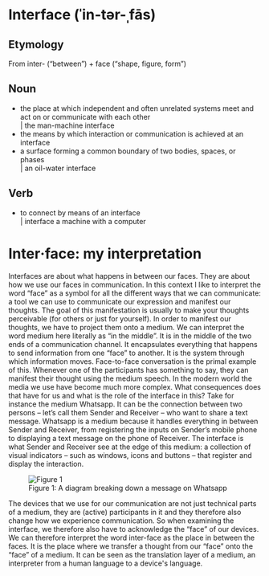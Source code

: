 # Interface (ˈin-tər-ˌfās)

## Etymology

From inter- (“between”) +‎ face (“shape, figure, form”)

## Noun

- the place at which independent and often unrelated systems meet and act on or communicate with each other
  <br>| the man-machine interface
- the means by which interaction or communication is achieved at an interface
- a surface forming a common boundary of two bodies, spaces, or phases
  <br>| an oil-water interface

## Verb

- to connect by means of an interface
  <br>| interface a machine with a computer

# Inter‧face: my interpretation

Interfaces are about what happens in between our faces. They are about how we use our faces in communication. In this context I like to interpret the word “face” as a symbol for all the different ways that we can communicate: a tool we can use to communicate our expression and manifest our thoughts. The goal of this manifestation is usually to make your thoughts perceivable (for others or just for yourself). In order to manifest our thoughts, we have to project them onto a medium. We can interpret the word medium here literally as “in the middle”. It is in the middle of the two ends of a communication channel. It encapsulates everything that happens to send information from one “face” to another. It is the system through which information moves. Face-to-face conversation is the primal example of this. Whenever one of the participants has something to say, they can manifest their thought using the medium speech. In the modern world the media we use have become much more complex. What consequences does that have for us and what is the role of the interface in this?
Take for instance the medium Whatsapp. It can be the connection between two persons – let’s call them Sender and Receiver – who want to share a text message. Whatsapp is a medium because it handles everything in between Sender and Receiver, from registering the inputs on Sender’s mobile phone to displaying a text message on the phone of Receiver. The interface is what Sender and Receiver see at the edge of this medium: a collection of visual indicators – such as windows, icons and buttons – that register and display the interaction.

<figure>
    <img src="images/fig1.jpg"
         alt="Figure 1">
    <figcaption>Figure 1: A diagram breaking down a message on Whatsapp</figcaption>
</figure>

The devices that we use for our communication are not just technical parts of a medium, they are (active) participants in it and they therefore also change how we experience communication. So when examining the interface, we therefore also have to acknowledge the “face” of our devices. We can therefore interpret the word inter-face as the place in between the faces. It is the place where we transfer a thought from our “face” onto the “face” of a medium. It can be seen as the translation layer of a medium, an interpreter from a human language to a device's language.
